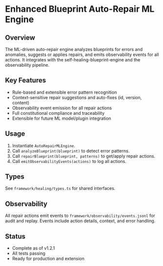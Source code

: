# Enhanced Blueprint Auto-Repair ML Engine

<!--
@aegisBlueprint: enhanced-blueprint-auto-repair
@version: 1.2.1
@mode: lean
@intent: Documentation for the ML-driven blueprint auto-repair engine
@context: Describes design, usage, and observability for the v2.3.0 feature implementation
-->

## Overview
The ML-driven auto-repair engine analyzes blueprints for errors and anomalies, suggests or applies repairs, and emits observability events for all actions. It integrates with the self-healing-blueprint-engine and the observability pipeline.

## Key Features
- Rule-based and extensible error pattern recognition
- Context-sensitive repair suggestions and auto-fixes (id, version, content)
- Observability event emission for all repair actions
- Full constitutional compliance and traceability
- Extensible for future ML model/plugin integration

## Usage
1. Instantiate `AutoRepairMLEngine`.
2. Call `analyzeBlueprint(blueprint)` to detect error patterns.
3. Call `repairBlueprint(blueprint, patterns)` to get/apply repair actions.
4. Call `emitObservabilityEvents(actions)` to log all actions.

## Types
See `framework/healing/types.ts` for shared interfaces.

## Observability
All repair actions emit events to `framework/observability/events.jsonl` for audit and replay. Events include action details, context, and error handling.

## Status
- Complete as of v1.2.1
- All tests passing
- Ready for production and extension
